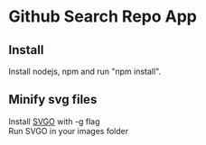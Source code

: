 # Github Search Repo App

## Install

Install nodejs, npm and run "npm install". <br>

## Minify svg files

Install [SVGO](https://github.com/svg/svgo) with -g flag <br>
Run SVGO in your images folder

